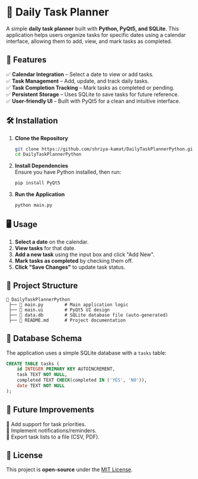 # 📅 Daily Task Planner  

A simple **daily task planner** built with **Python, PyQt5, and SQLite**. This application helps users organize tasks for specific dates using a calendar interface, allowing them to add, view, and mark tasks as completed.  

## 🚀 Features  

✅ **Calendar Integration** – Select a date to view or add tasks.  
✅ **Task Management** – Add, update, and track daily tasks.  
✅ **Task Completion Tracking** – Mark tasks as completed or pending.  
✅ **Persistent Storage** – Uses SQLite to save tasks for future reference.  
✅ **User-friendly UI** – Built with PyQt5 for a clean and intuitive interface.  

## 🛠️ Installation  

1. **Clone the Repository**  
   ```bash
   git clone https://github.com/shriya-kamat/DailyTaskPlannerPython.git  
   cd DailyTaskPlannerPython  
   ```  

2. **Install Dependencies**  
   Ensure you have Python installed, then run:  
   ```bash
   pip install PyQt5  
   ```  

3. **Run the Application**  
   ```bash
   python main.py  
   ```  

## 🖥️ Usage  

1. **Select a date** on the calendar.  
2. **View tasks** for that date.  
3. **Add a new task** using the input box and click "Add New".  
4. **Mark tasks as completed** by checking them off.  
5. **Click "Save Changes"** to update task status.  

## 📂 Project Structure  

```
📂 DailyTaskPlannerPython  
 ├── 📜 main.py        # Main application logic  
 ├── 📜 main.ui        # PyQt5 UI design  
 ├── 📜 data.db        # SQLite database file (auto-generated)  
 ├── 📜 README.md      # Project documentation  
```  

## 📝 Database Schema  

The application uses a simple SQLite database with a `tasks` table:  

```sql
CREATE TABLE tasks (
    id INTEGER PRIMARY KEY AUTOINCREMENT,
    task TEXT NOT NULL,
    completed TEXT CHECK(completed IN ('YES', 'NO')),
    date TEXT NOT NULL
);
```  

## 📌 Future Improvements  

🔹 Add support for task priorities.  
🔹 Implement notifications/reminders.  
🔹 Export task lists to a file (CSV, PDF).  

## 📜 License  

This project is **open-source** under the [MIT License](LICENSE).  
